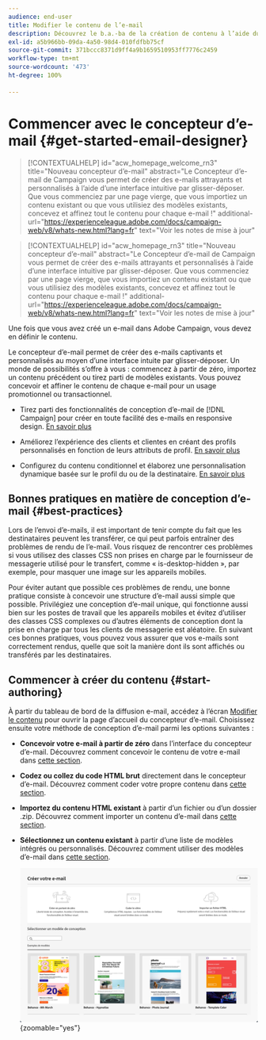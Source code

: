 ```yaml
---
audience: end-user
title: Modifier le contenu de l’e-mail
description: Découvrez le b.a.-ba de la création de contenu à l’aide du concepteur d’e-mail dans l’interface utilisateur web de Campaign.
exl-id: a5b966bb-09da-4a50-98d4-010fdfbb75cf
source-git-commit: 371bccc8371d9ff4a9b1659510953ff7776c2459
workflow-type: tm+mt
source-wordcount: '473'
ht-degree: 100%

---
```


# Commencer avec le concepteur d’e-mail {#get-started-email-designer}

>[!CONTEXTUALHELP]
>id="acw_homepage_welcome_rn3"
>title="Nouveau concepteur d’e-mail"
>abstract="Le Concepteur d’e-mail de Campaign vous permet de créer des e-mails attrayants et personnalisés à l’aide d’une interface intuitive par glisser-déposer. Que vous commenciez par une page vierge, que vous importiez un contenu existant ou que vous utilisiez des modèles existants, concevez et affinez tout le contenu pour chaque e-mail !"
>additional-url="https://experienceleague.adobe.com/docs/campaign-web/v8/whats-new.html?lang=fr" text="Voir les notes de mise à jour"


<!--TO REMOVE BELOW-->
>[!CONTEXTUALHELP]
>id="acw_homepage_rn3"
>title="Nouveau concepteur d’e-mail"
>abstract="Le Concepteur d’e-mail de Campaign vous permet de créer des e-mails attrayants et personnalisés à l’aide d’une interface intuitive par glisser-déposer. Que vous commenciez par une page vierge, que vous importiez un contenu existant ou que vous utilisiez des modèles existants, concevez et affinez tout le contenu pour chaque e-mail !"
>additional-url="https://experienceleague.adobe.com/docs/campaign-web/v8/whats-new.html?lang=fr" text="Voir les notes de mise à jour"

<!--TO REMOVE ABOVE-->

Une fois que vous avez créé un e-mail dans Adobe Campaign, vous devez en définir le contenu.

Le concepteur d’e-mail permet de créer des e-mails captivants et personnalisés au moyen d’une interface intuite par glisser-déposer. Un monde de possibilités s’offre à vous : commencez à partir de zéro, importez un contenu précédent ou tirez parti de modèles existants. Vous pouvez concevoir et affiner le contenu de chaque e-mail pour un usage promotionnel ou transactionnel.

<!--Built to deliver HTML optimized for responsive design, the Email Designer allows you to easily define and apply visibility conditions and dynamic content to an email, template, or fragment directly through the user interface. You can seamlessly switch between the drag and drop interface and HTML code at the click of a button.

The Email Designer allows you to create email content and email content templates. It is compatible with simple emails, transactional emails, A/B test emails, multilingual emails, and recurring emails.-->

* Tirez parti des fonctionnalités de conception d’e-mail de [!DNL Campaign] pour créer en toute facilité des e-mails en responsive design. [En savoir plus](create-email-content.md)

* Améliorez l’expérience des clients et clientes en créant des profils personnalisés en fonction de leurs attributs de profil. [En savoir plus](../personalization/personalize.md)

* Configurez du contenu conditionnel et élaborez une personnalisation dynamique basée sur le profil du ou de la destinataire. [En savoir plus](../personalization/conditions.md)

## Bonnes pratiques en matière de conception d’e-mail {#best-practices}

Lors de l’envoi d’e-mails, il est important de tenir compte du fait que les destinataires peuvent les transférer, ce qui peut parfois entraîner des problèmes de rendu de l’e-mail. Vous risquez de rencontrer ces problèmes si vous utilisez des classes CSS non prises en charge par le fournisseur de messagerie utilisé pour le transfert, comme « is-desktop-hidden », par exemple, pour masquer une image sur les appareils mobiles.

Pour éviter autant que possible ces problèmes de rendu, une bonne pratique consiste à concevoir une structure d’e-mail aussi simple que possible. Privilégiez une conception d’e-mail unique, qui fonctionne aussi bien sur les postes de travail que les appareils mobiles et évitez d’utiliser des classes CSS complexes ou d’autres éléments de conception dont la prise en charge par tous les clients de messagerie est aléatoire. En suivant ces bonnes pratiques, vous pouvez vous assurer que vos e-mails sont correctement rendus, quelle que soit la manière dont ils sont affichés ou transférés par les destinataires.

## Commencer à créer du contenu {#start-authoring}

À partir du tableau de bord de la diffusion e-mail, accédez à l’écran [Modifier le contenu](edit-content.md) pour ouvrir la page d’accueil du concepteur d’e-mail. Choisissez ensuite votre méthode de conception d’e-mail parmi les options suivantes :

* **Concevoir votre e-mail à partir de zéro** dans l’interface du concepteur d’e-mail. Découvrez comment concevoir le contenu de votre e-mail dans [cette section](create-email-content.md).

* **Codez ou collez du code HTML brut** directement dans le concepteur d’e-mail. Découvrez comment coder votre propre contenu dans [cette section](code-content.md).

* **Importez du contenu HTML existant** à partir d’un fichier ou d’un dossier .zip. Découvrez comment importer un contenu d’e-mail dans [cette section](existing-content.md).

* **Sélectionnez un contenu existant** à partir d’une liste de modèles intégrés ou personnalisés. Découvrez comment utiliser des modèles d’e-mail dans [cette section](create-email-templates.md).

  ![](assets/email_designer_create_options.png){zoomable=&quot;yes&quot;}
